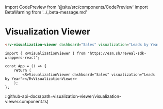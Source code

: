 import CodePreview from '@site/src/components/CodePreview'
import BetaWarning from '../_beta-message.md'

# Visualization Viewer

<BetaWarning />

<CodePreview previewHeight="600" sourceOpen="true">

```html
<rv-visualization-viewer dashboard="Sales" visualization="Leads by Year"></rv-visualization-viewer>
```

```tsx
import { RvVisualizationViewer } from "https://esm.sh/reveal-sdk-wrappers-react";

const App = () => {
    return (
        <RvVisualizationViewer dashboard="Sales" visualization="Leads by Year"></RvVisualizationViewer>
    );
};
```

</CodePreview>

::github-api-docs(path=visualization-viewer/visualization-viewer.component.ts)

